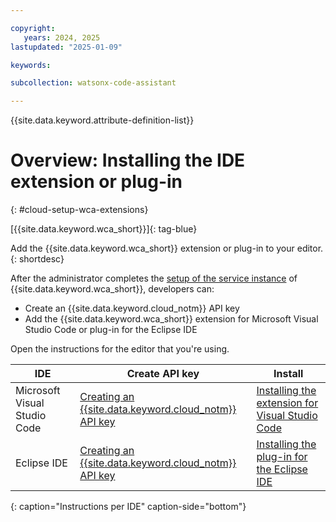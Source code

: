 ```yaml
---

copyright:
   years: 2024, 2025
lastupdated: "2025-01-09"

keywords:

subcollection: watsonx-code-assistant

---
```


{{site.data.keyword.attribute-definition-list}}

# Overview: Installing the IDE extension or plug-in
{: #cloud-setup-wca-extensions}

[{{site.data.keyword.wca_short}}]{: tag-blue}

Add the {{site.data.keyword.wca_short}} extension or plug-in to your editor.
{: shortdesc}

After the administrator completes the [setup of the service instance](/docs/watsonx-code-assistant?topic=watsonx-code-assistant-cloud-setup-wca) of {{site.data.keyword.wca_short}}, developers can:
- Create an {{site.data.keyword.cloud_notm}} API key
- Add the {{site.data.keyword.wca_short}} extension for Microsoft Visual Studio Code or plug-in for the Eclipse IDE

Open the instructions for the editor that you're using.

| IDE | Create API key | Install |
| --- | --- | --- |
| Microsoft Visual Studio Code | [Creating an {{site.data.keyword.cloud_notm}} API key](/docs/watsonx-code-assistant?topic=watsonx-code-assistant-cloud-setup-wca-vscode#cloud-setup-wca-vscode-create-api-key) | [Installing the extension for Visual Studio Code](/docs/watsonx-code-assistant?topic=watsonx-code-assistant-cloud-setup-wca-vscode) |
| Eclipse IDE | [Creating an {{site.data.keyword.cloud_notm}} API key](/docs/watsonx-code-assistant?topic=watsonx-code-assistant-cloud-setup-wca-eclipse#cloud-setup-wca-eclipse-create-api-key) | [Installing the plug-in for the Eclipse IDE](/docs/watsonx-code-assistant?topic=watsonx-code-assistant-cloud-setup-wca-eclipse) |
{: caption="Instructions per IDE" caption-side="bottom"}
